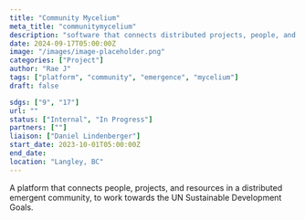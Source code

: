```yaml
---
title: "Community Mycelium"
meta_title: "communitymycelium"
description: "software that connects distributed projects, people, and resources for social good"
date: 2024-09-17T05:00:00Z
image: "/images/image-placeholder.png"
categories: ["Project"]
author: "Rae J"
tags: ["platform", "community", "emergence", "mycelium"]
draft: false

sdgs: ["9", "17"]
url: ""
status: ["Internal", "In Progress"]
partners: [""]
liaison: ["Daniel Lindenberger"]
start_date: 2023-10-01T05:00:00Z
end_date:
location: "Langley, BC"
---
```


A platform that connects people, projects, and resources in a distributed emergent community, to work towards the UN Sustainable Development Goals.
